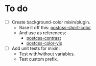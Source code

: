 # To do

- [ ] Create background-color mixin/plugin.
	- Base it off this: [postcss-short-color](https://github.com/jonathantneal/postcss-short-color)
	- And use as references:
		- [postcss-contrast](https://github.com/stephenway/postcss-contrast/blob/master/index.js)
		- [postcss-color-yiq](https://github.com/ben-eb/postcss-color-yiq)
- [ ] Add unit tests for mixin:
	- Test with/without variables.
	- Test custom prefix.
